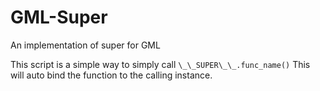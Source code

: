 # GML-__Super__
An implementation of super for GML


This script is a simple way to simply call `\_\_SUPER\_\_.func_name()` This will auto bind the function to the calling instance.


